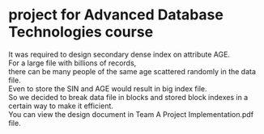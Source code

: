 # project for Advanced Database Technologies course

It was required to design secondary dense index on attribute AGE.<br>
For a large file with billions of records, <br>
there can be many people of the same age scattered randomly in the data file. <br>
Even to store the SIN and AGE would result in big index file. <br>
So we decided to break data file in blocks and stored block indexes in a certain way to make it efficient. <br>
You can view the design document in Team A Project Implementation.pdf file. <br>
